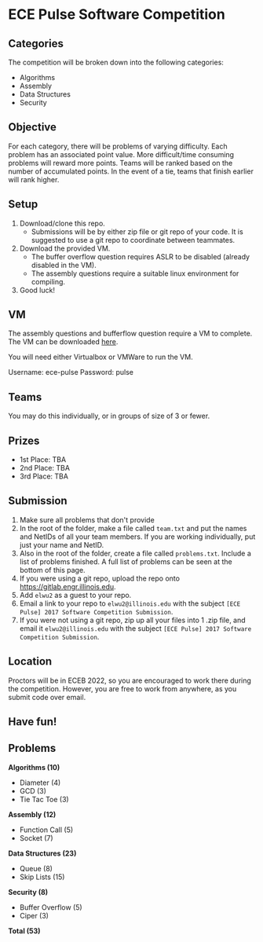 # ECE Pulse Software Competition

## Categories

The competition will be broken down into the following categories: 

  * Algorithms
  * Assembly
  * Data Structures
  * Security

## Objective

For each category, there will be problems of varying difficulty. Each problem has an associated point value. More difficult/time consuming problems will reward more points.
Teams will be ranked based on the number of accumulated points. In the event of a tie, teams that finish earlier will rank higher.

## Setup
1. Download/clone this repo.
    - Submissions will be by either zip file or git repo of your code. It is suggested to use a git repo to coordinate between teammates.
2. Download the provided VM.
    - The buffer overflow question requires ASLR to be disabled (already disabled in the VM).
    - The assembly questions require a suitable linux environment for compiling.
3. Good luck!

## VM

The assembly questions and bufferflow question require a VM to complete. The VM can be downloaded [here](https://uofi.box.com/v/pulse-vm).

You will need either Virtualbox or VMWare to run the VM.

Username: ece-pulse
Password: pulse

## Teams

You may do this individually, or in groups of size of 3 or fewer.

## Prizes

* 1st Place: TBA
* 2nd Place: TBA
* 3rd Place: TBA

## Submission

  1. Make sure all problems that don't provide 
  2. In the root of the folder, make a file called `team.txt` and put the names and NetIDs of all your team members. If you are working individually, put just your name and NetID. 
  3. Also in the root of the folder, create a file called `problems.txt`. Include a list of problems finished. A full list of problems can be seen at the bottom of this page.
  4. If you were using a git repo, upload the repo onto https://gitlab.engr.illinois.edu.
  5. Add `elwu2` as a guest to your repo.
  6. Email a link to your repo to `elwu2@illinois.edu` with the subject `[ECE Pulse] 2017 Software Competition Submission`.
  7. If you were not using a git repo, zip up all your files into 1 .zip file, and email it `elwu2@illinois.edu` with the subject `[ECE Pulse] 2017 Software Competition Submission`. 

## Location

Proctors will be in ECEB 2022, so you are encouraged to work there during the competition. However, you are free to work from anywhere, as you submit code over email. 

## Have fun!

## Problems
**Algorithms (10)**
* Diameter (4)
* GCD (3)
* Tie Tac Toe (3)

**Assembly (12)**
* Function Call (5)
* Socket (7)

**Data Structures (23)**
* Queue (8)
* Skip Lists (15)

**Security (8)**
* Buffer Overflow (5)
* Ciper (3)

**Total (53)**